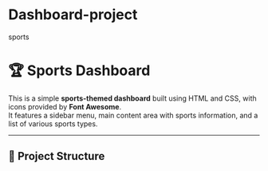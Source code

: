 # Dashboard-project
sports
# 🏆 Sports Dashboard

This is a simple **sports-themed dashboard** built using HTML and CSS, with icons provided by **Font Awesome**.  
It features a sidebar menu, main content area with sports information, and a list of various sports types.

---

## 📁 Project Structure

